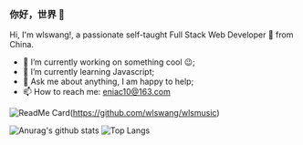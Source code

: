 

<!--
### Hi there 👋
**wlswang/wlswang** is a ✨ _special_ ✨ repository because its `README.md` (this file) appears on your GitHub profile.

Here are some ideas to get you started:

- 🔭 I’m currently working on ...
- 🌱 I’m currently learning ...
- 👯 I’m looking to collaborate on ...
- 🤔 I’m looking for help with ...
- 💬 Ask me about ...
- 📫 How to reach me: ...
- 😄 Pronouns: ...
- ⚡ Fun fact: ...
-->
<!-- <img align="right" src="https://github-readme-stats.vercel.app/api?username=wlswang&show_icons=true&icon_color=CE1D2D&text_color=718096&bg_color=ffffff&hide_title=true" /> -->

### 你好，世界 👋
Hi, I'm wlswang!, a passionate self-taught Full Stack Web Developer 🚀 from China.
- 🔭 I’m currently working on something cool 😉;
- 🌱 I’m currently learning Javascript;
- 💬 Ask me about anything, I am happy to help;
- 📫 How to reach me: eniac10@163.com


![ReadMe Card](https://github-readme-stats.vercel.app/api/pin/?username=wlswang&repo=wlsmusic&show_owner=true&title_color=F8854D&icon_color=F8854D)(https://github.com/wlswang/wlsmusic)

![Anurag's github stats](https://github-readme-stats.vercel.app/api?username=wlswang&show_icons=true)
![Top Langs](https://github-readme-stats.vercel.app/api/top-langs/?username=wlswang)
